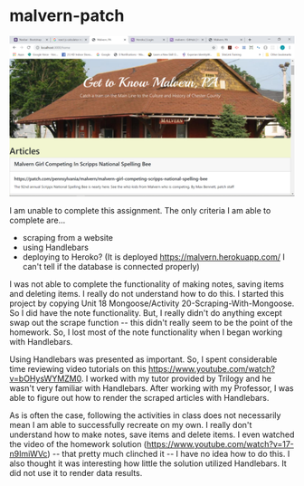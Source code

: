 # malvern-patch
![](malvernApp.png)

I am unable to complete this assignment. The only criteria I am able to complete are...
- scraping from a website
- using Handlebars
- deploying to Heroko? (It is deployed https://malvern.herokuapp.com/  I can't tell if the database is connected properly)

I was not able to complete the functionality of making notes, saving items and deleting items. I really do not understand how to do this. I started this project by copying Unit 18 Mongoose/Activity 20-Scraping-With-Mongoose. So I did have the note functionality. But, I really didn't do anything except swap out the scrape function -- this didn't really seem to be the point of the homework. So, I lost most of the note functionality when I began working with Handlebars.

Using Handlebars was presented as important. So, I spent considerable time reviewing video tutorials on this https://www.youtube.com/watch?v=bOHysWYMZM0. I worked with my tutor provided by Trilogy and he wasn't very familiar with Handlebars. After working with my Professor, I was able to figure out how to render the scraped articles with Handlebars.

As is often the case, following the activities in class does not necessarily mean I am able to successfully recreate on my own. I really don't understand how to make notes, save items and delete items. I even watched the video of the homework solution (https://www.youtube.com/watch?v=17-n9ImiWVc) -- that pretty much clinched it -- I have no idea how to do this. I also thought it was interesting how little the solution utilized Handlebars. It did not use it to render data results.




